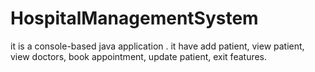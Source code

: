 # HospitalManagementSystem
it is a console-based java application . it have add patient, view patient, view doctors, book appointment, update patient, exit features.
